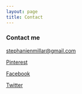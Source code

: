 ```yaml
---
layout: page
title: Contact
---
```


### Contact me

[stephanienmillar@gmail.com](mailto:stephanienmillar@gmail.com)

[Pinterest](http://www.pinterest.com/millarsn/)

[Facebook](https://www.facebook.com/stephanienmillar)

[Twitter](https://twitter.com/stephiemillar)